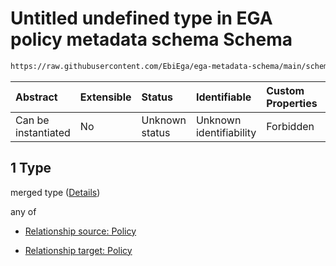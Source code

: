 # Untitled undefined type in EGA policy metadata schema Schema

```txt
https://raw.githubusercontent.com/EbiEga/ega-metadata-schema/main/schemas/EGA.policy.json#/properties/policy_relationships/items/allOf/1/anyOf/1/allOf/1
```



| Abstract            | Extensible | Status         | Identifiable            | Custom Properties | Additional Properties | Access Restrictions | Defined In                                                                   |
| :------------------ | :--------- | :------------- | :---------------------- | :---------------- | :-------------------- | :------------------ | :--------------------------------------------------------------------------- |
| Can be instantiated | No         | Unknown status | Unknown identifiability | Forbidden         | Allowed               | none                | [EGA.policy.json\*](../../../schemas/EGA.policy.json "open original schema") |

## 1 Type

merged type ([Details](ega-16-properties-policy-relationships-items-allof-relationship-constraints-for-a-policy-anyof-allowed-relationships-of-type-grouped_with-same_as-optional-ones-allof-1.md))

any of

*   [Relationship source: Policy](ega-12-definitions-relationship-source-policy.md "check type definition")

*   [Relationship target: Policy](ega-12-definitions-relationship-target-policy.md "check type definition")
